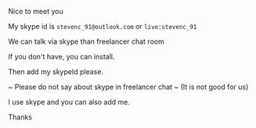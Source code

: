 Nice to meet you

My skype id is `stevenc_91@outlook.com` or `live:stevenc_91`

We can talk via skype than freelancer chat room

If you don't have, you can install.

Then add my skypeId please.

~ Please do not say about skype in freelancer chat ~ (It is not good for us)

I use skype and you can also add me.

Thanks
